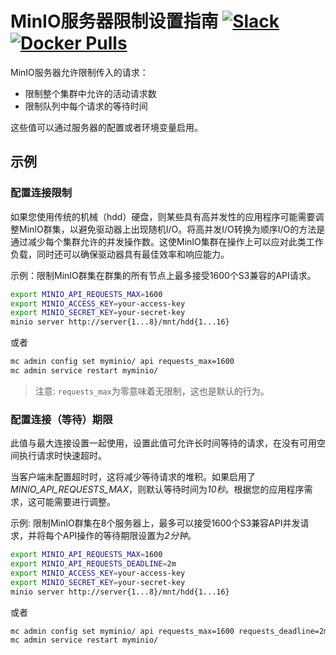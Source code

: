 # MinIO服务器限制设置指南 [![Slack](https://slack.min.io/slack?type=svg)](https://slack.min.io) [![Docker Pulls](https://img.shields.io/docker/pulls/minio/minio.svg?maxAge=604800)](https://hub.docker.com/r/minio/minio/)

MinIO服务器允许限制传入的请求：

- 限制整个集群中允许的活动请求数
- 限制队列中每个请求的等待时间

这些值可以通过服务器的配置或者环境变量启用。

## 示例
### 配置连接限制
如果您使用传统的机械（hdd）硬盘，则某些具有高并发性的应用程序可能需要调整MinIO群集，以避免驱动器上出现随机I/O。将高并发I/O转换为顺序I/O的方法是通过减少每个集群允许的并发操作数。这使MinIO集群在操作上可以应对此类工作负载，同时还可以确保驱动器具有最佳效率和响应能力。

示例：限制MinIO群集在群集的所有节点上最多接受1600个S3兼容的API请求。

```sh
export MINIO_API_REQUESTS_MAX=1600
export MINIO_ACCESS_KEY=your-access-key
export MINIO_SECRET_KEY=your-secret-key
minio server http://server{1...8}/mnt/hdd{1...16}
```

或者

```sh
mc admin config set myminio/ api requests_max=1600
mc admin service restart myminio/
```

> 注意: `requests_max`为零意味着无限制，这也是默认的行为。

### 配置连接（等待）期限
此值与最大连接设置一起使用，设置此值可允许长时间等待的请求，在没有可用空间执行请求时快速超时。

当客户端未配置超时时，这将减少等待请求的堆积。如果启用了*MINIO_API_REQUESTS_MAX*，则默认等待时间为*10秒*。根据您的应用程序需求，这可能需要进行调整。

示例: 限制MinIO群集在8个服务器上，最多可以接受1600个S3兼容API并发请求，并将每个API操作的等待期限设置为*2分钟*。

```sh
export MINIO_API_REQUESTS_MAX=1600
export MINIO_API_REQUESTS_DEADLINE=2m
export MINIO_ACCESS_KEY=your-access-key
export MINIO_SECRET_KEY=your-secret-key
minio server http://server{1...8}/mnt/hdd{1...16}
```

或者

```sh
mc admin config set myminio/ api requests_max=1600 requests_deadline=2m
mc admin service restart myminio/
```


